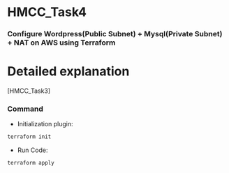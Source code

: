 # HMCC_Task4
### Configure Wordpress(Public Subnet) + Mysql(Private Subnet) + NAT on AWS using Terraform

# Detailed explanation 
[HMCC_Task3]

### Command
* Initialization plugin:
```bash
terraform init
```
* Run Code:
```bash
terraform apply
```




